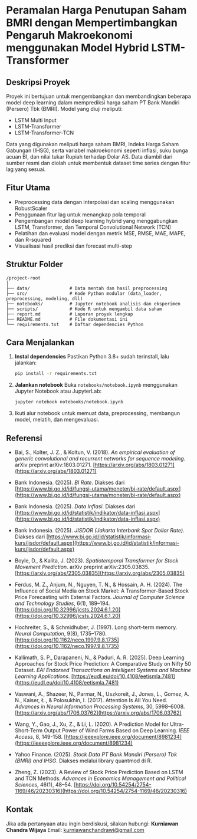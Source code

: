 # Peramalan Harga Penutupan Saham BMRI dengan Mempertimbangkan Pengaruh Makroekonomi menggunakan Model Hybrid LSTM-Transformer

## Deskripsi Proyek

Proyek ini bertujuan untuk mengembangkan dan membandingkan beberapa model deep learning dalam memprediksi harga saham PT Bank Mandiri (Persero) Tbk (BMRI). Model yang diuji meliputi:

* LSTM Multi Input
* LSTM-Transformer
* LSTM-Transformer-TCN

Data yang digunakan meliputi harga saham BMRI, Indeks Harga Saham Gabungan (IHSG), serta variabel makroekonomi seperti inflasi, suku bunga acuan BI, dan nilai tukar Rupiah terhadap Dolar AS. Data diambil dari sumber resmi dan diolah untuk membentuk dataset time series dengan fitur lag yang sesuai.

## Fitur Utama

* Preprocessing data dengan interpolasi dan scaling menggunakan RobustScaler
* Penggunaan fitur lag untuk menangkap pola temporal
* Pengembangan model deep learning hybrid yang menggabungkan LSTM, Transformer, dan Temporal Convolutional Network (TCN)
* Pelatihan dan evaluasi model dengan metrik MSE, RMSE, MAE, MAPE, dan R-squared
* Visualisasi hasil prediksi dan forecast multi-step

## Struktur Folder

```
/project-root
│
├── data/               # Data mentah dan hasil preprocessing
├── src/                # Kode Python modular (data_loader, preprocessing, modeling, dll)
├── notebooks/          # Jupyter notebook analisis dan eksperimen
├── scripts/            # Kode R untuk mengambil data saham
├── report.md           # Laporan proyek lengkap
├── README.md           # File dokumentasi ini
└── requirements.txt    # Daftar dependencies Python
```

## Cara Menjalankan

1. **Instal dependencies**
   Pastikan Python 3.8+ sudah terinstall, lalu jalankan:

   ```bash
   pip install -r requirements.txt
   ```

2. **Jalankan notebook**
   Buka `notebooks/notebook.ipynb` menggunakan Jupyter Notebook atau JupyterLab:

   ```bash
   jupyter notebook notebooks/notebook.ipynb
   ```

3. Ikuti alur notebook untuk memuat data, preprocessing, membangun model, melatih, dan mengevaluasi.

## Referensi

* Bai, S., Kolter, J. Z., & Koltun, V. (2018). *An empirical evaluation of generic convolutional and recurrent networks for sequence modeling*. arXiv preprint arXiv:1803.01271. [https://arxiv.org/abs/1803.01271](https://arxiv.org/abs/1803.01271)

* Bank Indonesia. (2025). *BI Rate*. Diakses dari [https://www.bi.go.id/id/fungsi-utama/moneter/bi-rate/default.aspx](https://www.bi.go.id/id/fungsi-utama/moneter/bi-rate/default.aspx)

* Bank Indonesia. (2025). *Data Inflasi*. Diakses dari [https://www.bi.go.id/id/statistik/indikator/data-inflasi.aspx](https://www.bi.go.id/id/statistik/indikator/data-inflasi.aspx)

* Bank Indonesia. (2025). *JISDOR (Jakarta Interbank Spot Dollar Rate)*. Diakses dari [https://www.bi.go.id/id/statistik/informasi-kurs/jisdor/default.aspx](https://www.bi.go.id/id/statistik/informasi-kurs/jisdor/default.aspx)

* Boyle, D., & Kalita, J. (2023). *Spatiotemporal Transformer for Stock Movement Prediction*. arXiv preprint arXiv:2305.03835. [https://arxiv.org/abs/2305.03835](https://arxiv.org/abs/2305.03835)

* Ferdus, M. Z., Anjum, N., Nguyen, T. N., & Hossain, A. H. (2024). The Influence of Social Media on Stock Market: A Transformer-Based Stock Price Forecasting with External Factors. *Journal of Computer Science and Technology Studies*, 6(1), 189–194. [https://doi.org/10.32996/jcsts.2024.6.1.20](https://doi.org/10.32996/jcsts.2024.6.1.20)

* Hochreiter, S., & Schmidhuber, J. (1997). Long short-term memory. *Neural Computation*, 9(8), 1735–1780. [https://doi.org/10.1162/neco.1997.9.8.1735](https://doi.org/10.1162/neco.1997.9.8.1735)

* Kallimath, S. P., Darapaneni, N., & Paduri, A. R. (2025). Deep Learning Approaches for Stock Price Prediction: A Comparative Study on Nifty 50 Dataset. *EAI Endorsed Transactions on Intelligent Systems and Machine Learning Applications*. [https://eudl.eu/doi/10.4108/eetismla.7481](https://eudl.eu/doi/10.4108/eetismla.7481)

* Vaswani, A., Shazeer, N., Parmar, N., Uszkoreit, J., Jones, L., Gomez, A. N., Kaiser, Ł., & Polosukhin, I. (2017). Attention Is All You Need. *Advances in Neural Information Processing Systems*, 30, 5998–6008. [https://arxiv.org/abs/1706.03762](https://arxiv.org/abs/1706.03762)

* Wang, Y., Gao, J., Xu, Z., & Li, L. (2020). A Prediction Model for Ultra-Short-Term Output Power of Wind Farms Based on Deep Learning. *IEEE Access*, 8, 149-158. [https://ieeexplore.ieee.org/document/8981234](https://ieeexplore.ieee.org/document/8981234)

* Yahoo Finance. (2025). *Stock Data PT Bank Mandiri (Persero) Tbk (BMRI) and IHSG*. Diakses melalui library quantmod di R.

* Zheng, Z. (2023). A Review of Stock Price Prediction Based on LSTM and TCN Methods. *Advances in Economics Management and Political Sciences*, 46(1), 48–54. [https://doi.org/10.54254/2754-1169/46/20230316](https://doi.org/10.54254/2754-1169/46/20230316)

## Kontak

Jika ada pertanyaan atau ingin berdiskusi, silakan hubungi:
**Kurniawan Chandra Wijaya**
Email: [kurniawanchandrawi@gmail.com](mailto:kurniawanchandrawi@gmail.com)
